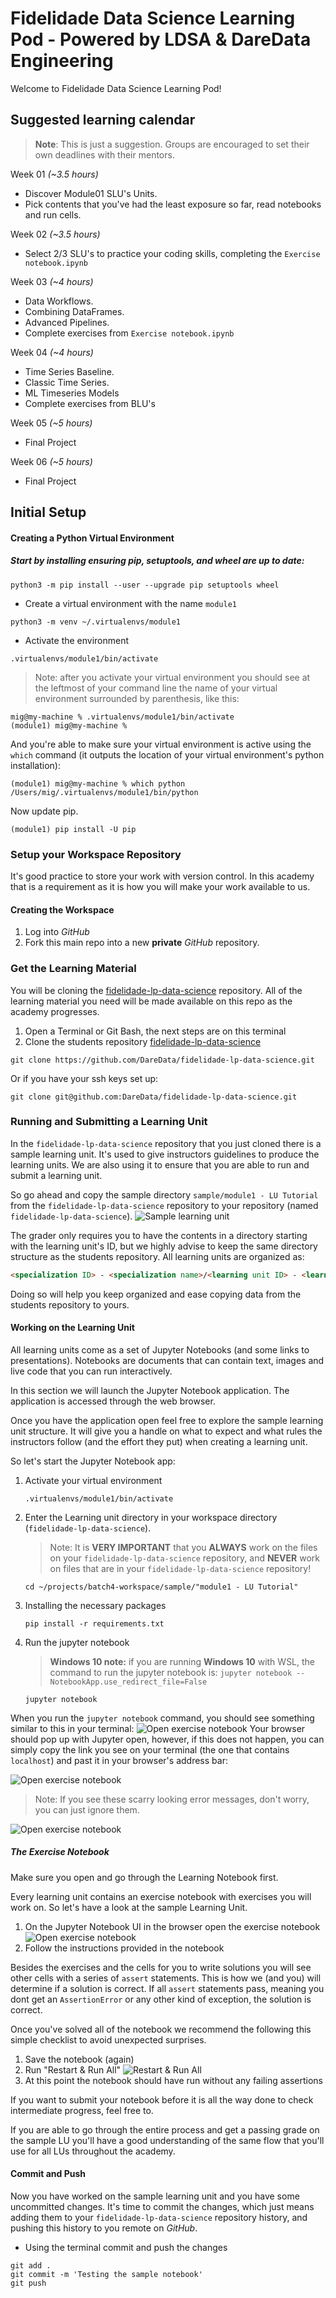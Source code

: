 # Fidelidade Data Science Learning Pod - Powered by LDSA & DareData Engineering

Welcome to Fidelidade Data Science Learning Pod!

## Suggested learning calendar

> **Note**: This is just a suggestion. Groups are encouraged to set their own deadlines with their mentors.

Week 01 _(~3.5 hours)_

- Discover Module01 SLU's Units.
- Pick contents that you've had the least exposure so far, read notebooks and run cells.

Week 02 _(~3.5 hours)_

- Select 2/3 SLU's to practice your coding skills, completing the `Exercise notebook.ipynb`


Week 03 _(~4 hours)_

- Data Workflows.
- Combining DataFrames.
- Advanced Pipelines.
- Complete exercises from `Exercise notebook.ipynb`

Week 04 _(~4 hours)_

- Time Series Baseline.
- Classic Time Series.
- ML Timeseries Models
- Complete exercises from BLU's

Week 05 _(~5 hours)_

- Final Project

Week 06 _(~5 hours)_

- Final Project


## Initial Setup

#### Creating a Python Virtual Environment

##### Start by installing ensuring pip, setuptools, and wheel are up to date:

```
python3 -m pip install --user --upgrade pip setuptools wheel
```

* Create a virtual environment with the name `module1`

```
python3 -m venv ~/.virtualenvs/module1
```

* Activate the environment

```
.virtualenvs/module1/bin/activate
```

>Note: after you activate your virtual environment you should see at the leftmost of your command line the name of your virtual environment surrounded by parenthesis, like this:

```
mig@my-machine % .virtualenvs/module1/bin/activate
(module1) mig@my-machine %
```

And you're able to make sure your virtual environment is active using the `which` command (it outputs the location of your virtual environment's python installation):

```
(module1) mig@my-machine % which python
/Users/mig/.virtualenvs/module1/bin/python
```

Now update pip.

```
(module1) pip install -U pip
```

### Setup your Workspace Repository

It's good practice to store your work with version control.
In this academy that is a requirement as it is how you will make your work
available to us.

#### Creating the Workspace

1. Log into _GitHub_
1. Fork this main repo into a new **private** _GitHub_ repository.



### Get the Learning Material

You will be cloning the [fidelidade-lp-data-science](https://github.com/DareData/fidelidade-lp-data-science)
repository.
All of the learning material you need will be made available on this repo
as the academy progresses.

1. Open a Terminal or Git Bash, the next steps are on this terminal
1. Clone the students repository
[fidelidade-lp-data-science](https://github.com/DareData/fidelidade-lp-data-science)

```
git clone https://github.com/DareData/fidelidade-lp-data-science.git
```

Or if you have your ssh keys set up:

```
git clone git@github.com:DareData/fidelidade-lp-data-science.git
```

### Running and Submitting a Learning Unit

In the `fidelidade-lp-data-science` repository that you just cloned there is a sample
learning unit.
It's used to give instructors guidelines to produce the learning units.
We are also using it to ensure that you are able to run and submit a learning
unit.

So go ahead and copy the sample directory `sample/module1 - LU Tutorial` from the `fidelidade-lp-data-science` repository to your repository (named `fidelidade-lp-data-science`).
![Sample learning unit](assets/sample_learning_unit.png "Sample learning unit")

The grader only requires you to have the contents in a directory starting with
the learning unit's ID, but we highly advise to keep the same directory
structure as the students repository.
All learning units are organized as:

```markdown
<specialization ID> - <specialization name>/<learning unit ID> - <learnin unit name>
```

Doing so will help you keep organized and ease copying data from the students
repository to yours.

#### Working on the Learning Unit

All learning units come as a set of Jupyter Notebooks (and some links to
presentations).
Notebooks are documents that can contain text, images and live code that you
can run interactively.

In this section we will launch the Jupyter Notebook application.
The application is accessed through the web browser.

Once you have the application open feel free to explore the sample learning
unit structure.
It will give you a handle on what to expect and what rules the instructors
follow (and the effort they put) when creating a learning unit.

So let's start the Jupyter Notebook app:

1. Activate your virtual environment

    ```
    .virtualenvs/module1/bin/activate
    ```

1. Enter the Learning unit directory in your workspace directory (`fidelidade-lp-data-science`).
    >Note: It is **VERY IMPORTANT** that you **ALWAYS** work on the files on your `fidelidade-lp-data-science` repository, and **NEVER** work on files that are in your `fidelidade-lp-data-science` repository!

    ```
    cd ~/projects/batch4-workspace/sample/"module1 - LU Tutorial"
    ```

1. Installing the necessary packages

    ```
    pip install -r requirements.txt
    ```

1. Run the jupyter notebook
    >**Windows 10 note:** if you are running **Windows 10** with WSL, the command to run the jupyter notebook is: `jupyter notebook --NotebookApp.use_redirect_file=False`

    ```
    jupyter notebook
    ```

When you run the `jupyter notebook` command, you should see something similar to this in your terminal:
![Open exercise notebook](assets/jupyter_terminal.png "Open exercise notebook")
Your browser should pop up with Jupyter open, however, if this does not happen, you can simply copy the link you see on your terminal (the one that contains `localhost`) and past it in your browser's address bar:

![Open exercise notebook](assets/jupyter_terminal_link.png "Open exercise notebook")

>Note: If you see these scarry looking error messages, don't worry, you can just ignore them.

![Open exercise notebook](assets/jupyter_error_red.png "Open exercise notebook")

##### The Exercise Notebook

Make sure you open and go through the Learning Notebook first.

Every learning unit contains an exercise notebook with exercises you will
work on.
So let's have a look at the sample Learning Unit.

1. On the Jupyter Notebook UI in the browser open the exercise notebook
![Open exercise notebook](assets/jupyter_exercise_notebook.png "Open exercise notebook")
1. Follow the instructions provided in the notebook

Besides the exercises and the cells for you to write solutions you will see
other cells with a series of `assert` statements.
This is how we (and you) will determine if a solution is correct.
If all `assert` statements pass, meaning you dont get an `AssertionError` or
any other kind of exception, the solution is correct.

Once you've solved all of the notebook we recommend the following this simple
checklist to avoid unexpected surprises.

1. Save the notebook (again)
1. Run "Restart & Run All"
![Restart & Run All](assets/jupyter_clear_and_run.png "Restart & Run All")
1. At this point the notebook should have run without any failing assertions

If you want to submit your notebook before it is all the way done to
check intermediate progress, feel free to.

If you are able to go through the entire process and get a passing grade on
the sample LU you'll have a good understanding of the same flow that you'll use
for all LUs throughout the academy.

#### Commit and Push

Now you have worked on the sample learning unit and you have some uncommitted
changes.
It's time to commit the changes, which just means adding them to your `fidelidade-lp-data-science`
repository history, and pushing this history to you remote on _GitHub_.

* Using the terminal commit and push the changes

```
git add .
git commit -m 'Testing the sample notebook'
git push
```

